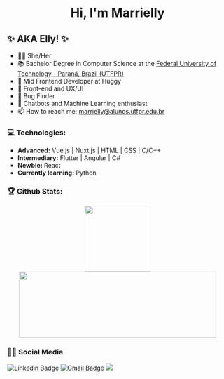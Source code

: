 <h1 align="center">Hi, I'm Marrielly</h1>

## ✨ AKA Elly! ✨
- 🧚‍♀ She/Her
- 📚 Bachelor Degree in Computer Science at the [Federal University of Technology - Paraná, Brazil (UTFPR)](http://www.utfpr.edu.br/campus/campomourao)
- 🔧 Mid Frontend Developer at Huggy
- 🌱 Front-end and UX/UI
- 🐞 Bug Finder
- 🤖 Chatbots and Machine Learning enthusiast
- 📫 How to reach me: marrielly@alunos.utfpr.edu.br

### 💻 Technologies:
- **Advanced:** Vue.js | Nuxt.js | HTML | CSS | C/C++ 
- **Intermediary:** Flutter | Angular | C#
- **Newbie:** React
- **Currently learning:** Python 

### 🏆 Github Stats:
<p align="center">
    <a href="https://github.com/starladyrie">
        <img height="150em" src="https://github-readme-stats-jha-vineet69.vercel.app/api?username=starladyrie&hide=stars&count_private=true&show_icons=true&theme=onedark" />
        <img height="150em" width="450em" src="https://github-readme-stats.vercel.app/api/top-langs/?username=starladyrie&count_private=true&hide=smalltalk&theme=onedark&layout=compact" /> 
    </a>
</p>

### 👩‍💻 Social Media

  [![Linkedin Badge](https://img.shields.io/badge/LinkedIn-0077B5?style=for-the-badge&logo=linkedin&logoColor=white)](https://www.linkedin.com/in/ellymartines/)
  [![Gmail Badge](	https://img.shields.io/badge/Gmail-D14836?style=for-the-badge&logo=gmail&logoColor=white)](mailto:marrielly@alunos.utfpr.edu.br)
  ![](https://komarev.com/ghpvc/?username=starladyrie&color=df6d74&style=for-the-badge&label=views)
